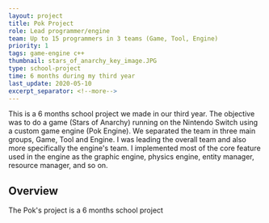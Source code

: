 ```yaml
---
layout: project
title: Pok Project
role: Lead programmer/engine
team: Up to 15 programmers in 3 teams (Game, Tool, Engine)
priority: 1
tags: game-engine c++
thumbnail: stars_of_anarchy_key_image.JPG
type: school-project
time: 6 months during my third year
last_update: 2020-05-10
excerpt_separator: <!--more-->
---
```

This is a 6 months school project we made in our third year. The objective was to do a game (Stars of Anarchy) running on the Nintendo Switch using a custom game engine (Pok Engine). We separated the team in
three main groups, Game, Tool and Engine. I was leading the overall team and also more specifically the engine's team. I implemented most of the core feature used in 
the engine as the graphic engine, physics engine, entity manager, resource manager, and so on.
<!--more-->

## Overview
The Pok's project is a 6 months school project